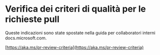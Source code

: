 # <a name="quality-criteria-for-pull-request-review"></a>Verifica dei criteri di qualità per le richieste pull

Queste indicazioni sono state spostate nella guida per collaboratori interni docs.microsoft.com.

[https://aka.ms/pr-review-criteria](https://aka.ms/pr-review-criteria)